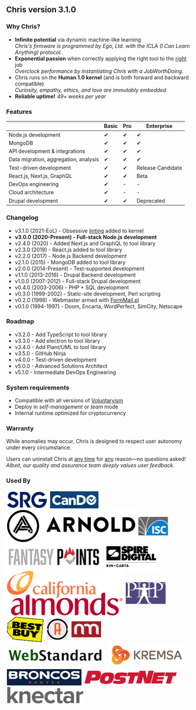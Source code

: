 ## Chris version 3.1.0

### Why Chris?

* **Infinite potential** via dynamic machine-like learning
<br />_Chris's firmware is programmed by Ego, Ltd. with the ICLA (I
Can Learn Anything) protocol._
* **Exponential passion** when correctly applying the right tool to the
<u>right</u> job
<br />_Overclock performance by instantiating Chris with a JobWorthDoing._
* Chris runs on the **Human 1.0 kernel** (and is both forward and backward
compatible)
<br />_Curiosity, empathy, ethics, and love are immutably embedded._
* **Reliable uptime!** _49+ weeks per year_

### Features

|                               | Basic | Pro | Enterprise |
| ----------------------------- | ----- | --- | ---------- |
| Node.js development | ✔ | ✔ | ✔ |
| MongoDB | ✔ | ✔ | ✔ |
| API development & integrations | ✔ | ✔ | ✔ |
| Data migration, aggregation, analysis | ✔ | ✔ | ✔ |
| Test-driven development | ✔ | ✔ | Release Candidate |
| React.js, Next.js, GraphQL | ✔ | ✔ | Beta |
| DevOps engineering | ✔ | - | - |
| Cloud architecture | ✔ | - | - |
| Drupal development | ✔ | ✔ | Deprecated |

### Changelog

* v3.1.0 (2021-EoL) - Obsessive [linting](https://stackoverflow.com/q/8503559/293279) added to kernel
* **v3.0.0 (2020-Present) - Full-stack Node.js development**
* v2.4.0 (2020) - Added Next.js and GraphQL to tool library
* v2.3.0 (2019) - React.js added to tool library
* v2.2.0 (2017) - Node.js Backend development
* v2.1.0 (2015) - MongoDB added to tool library
* v2.0.0 (2014-Present) - Test-supported development
* v1.1.0 (2013-2016) - Drupal Backend development
* v1.0.0 (2007-2012) - Full-stack Drupal development
* v0.4.0 (2003-2006) - PHP + SQL development
* v0.3.0 (1999-2002) - Static-site development, Perl scripting
* v0.2.0 (1998) - Webmaster armed with [FormMail.pl](http://www.scriptarchive.com/formmail.html)
* v0.1.0 (1994-1997) - Doom, Encarta, WordPerfect, SimCity, Netscape

### Roadmap

* v3.2.0 - Add TypeScript to tool library
* v3.3.0 - Add electron to tool library
* v3.4.0 - Add Plant/UML to tool library
* v3.5.0 - GitHub Ninja
* v4.0.0 - Test-driven development
* v5.0.0 - Advanced Solutions Architect
* v5.1.0 - Intermediate DevOps Engineering

### System requirements

* Compatible with all versions of [Voluntaryism](https://is.gd/A0GV1f)
* Deploy in _self-management_ or _team_ mode
* Internal runtime optimized for cryptocurrency

### Warranty

While anomalies may occur, Chris is designed to respect user autonomy under
every circumstance.

Users can uninstall Chris at <u>any time</u> for <u>any</u> reason—no questions
asked! _Albeit, our quality and assurance team deeply values user feedback._

### Used By

<a href="https://srg.com" title="Sterling Rice Group"><img src="img/srg.png" alt="Sterling Rice Group" style="vertical-align: middle; border: 2px solid #fff" /></a>
<a href="https://cando.com" title="CanDo"><img src="img/cando.png" alt="CanDo" style="vertical-align: middle; border: 2px solid #fff" /></a>
<a href="https://arn.com" title="Arnold Worldwide"><img src="img/arnold.svg" alt="Arnold Worldwide" style="vertical-align: middle; border: 2px solid #fff" /></a>
<a href="https://isc.org" title="Internet Systems Consortium"><img src="img/isc.png" alt="Internet Systems Consortium" style="vertical-align: middle; border: 2px solid #fff" /></a>
<a href="https://fantasypoints.com" title="FantasyPoint"><img src="img/fpts.png" alt="FantasyPoints" style="vertical-align: middle; border: 2px solid #fff" /></a>
<a href="https://spiredigital.com" title="SpireDigital"><img src="img/spire.png" alt="Spire Digital" style="vertical-align: middle; border: 2px solid #fff" /></a>
<a href="https://almonds.com" title="Almond Board of California"><img src="img/almonds.svg" alt="Almond Board of California" style="vertical-align: middle; border: 2px solid #fff" /></a>
<a href="https://php.com" title="Parents Helping Parents"><img src="img/php.png" alt="Parents Helping Parents" style="vertical-align: middle; border: 2px solid #fff" /></a>
<a href="https://bestbuy.com" title="BestBuy"><img src="img/bestbuy.png" alt="BestBuy" style="vertical-align: middle; border: 2px solid #fff" /></a>
<a href="https://akavit.com" title="Akavit Group"><img src="img/akavit.jpg" alt="Akavit Group" style="vertical-align: middle; border: 2px solid #fff" /></a>
<a href="https://newmedia.com" title="NewMedia!"><img src="img/newmedia.png" alt="NewMedia!" style="vertical-align: middle; border: 2px solid #fff" /></a>
<a href="https://webstandard.com" title="WebStandard"><img src="img/webstandard.png" alt="WebStandard" style="vertical-align: middle; border: 2px solid #fff" /></a>
<a href="https://kremsa.com" title="Kremsa Design"><img src="img/kremsa.png" alt="Kremsa Design" style="vertical-align: middle; border: 2px solid #fff" /></a>
<a href="https://denverbroncos.com" title="Denver Broncos"><img src="img/broncos.png" alt="Denver Broncos" style="vertical-align: middle; border: 2px solid #fff" /></a>
<a href="https://postnet.com" title="PostNet International"><img src="img/postnet.png" alt="PostNet International" style="vertical-align: middle; border: 2px solid #fff" /></a>
<a href="https://knectar.com" title="Knectar Design"><img src="img/knectar.png" alt="Knectar Design" style="vertical-align: middle; border: 2px solid #fff" /></a>
